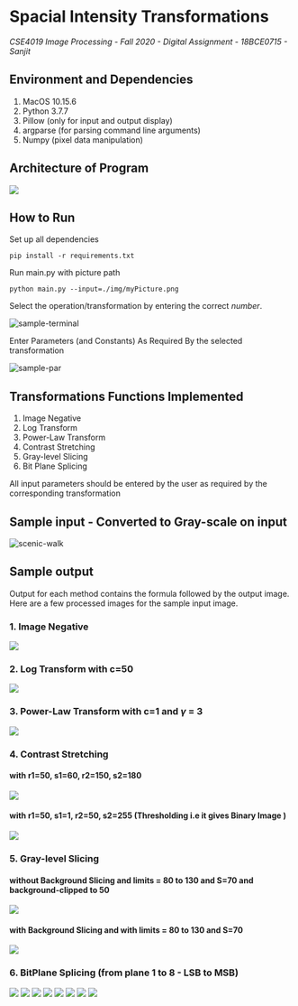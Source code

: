 # Spacial Intensity Transformations

*CSE4019 Image Processing - Fall 2020 - Digital Assignment - 18BCE0715 - Sanjit*

## Environment and Dependencies

1. MacOS 10.15.6
2. Python 3.7.7
3. Pillow (only for input and output display)
4. argparse (for parsing command line arguments)
5. Numpy (pixel data manipulation)

## Architecture of Program

![](./img/arch.png)

## How to Run

Set up all dependencies

```
pip install -r requirements.txt
```

Run main.py with picture path

```
python main.py --input=./img/myPicture.png
```

Select the operation/transformation by entering the correct *number*.

![sample-terminal](./img/sample-input.png)

Enter Parameters (and Constants) As Required By the selected transformation

![sample-par](./img/sample-para.png)

## Transformations Functions Implemented

1. Image Negative
2. Log Transform
3. Power-Law Transform
4. Contrast Stretching
5. Gray-level Slicing
6. Bit Plane Splicing

All input parameters should be entered by the user as required by the corresponding transformation

## Sample input - Converted to Gray-scale on input

![scenic-walk](./img/myPicture.png)

## Sample output

Output for each method contains the formula followed by the output image. Here are a few processed images for the sample input image.

### 1. Image Negative
![](./img/output-readme/image-negetive-1.png)

### 2. Log Transform with c=50
![](./img/output-readme/image-log-1.png)

### 3. Power-Law Transform with c=1 and $\gamma$	= 3

![](./img/output-readme/gamma-1.png)

### 4. Contrast Stretching

#### with  r1=50, s1=60, r2=150, s2=180

![](./img/output-readme/contrast-stretching-1.png)

#### with r1=50, s1=1, r2=50, s2=255 (Thresholding i.e it gives Binary Image )

![](./img/output-readme/conrast-stretching-2.png)

### 5. Gray-level Slicing

#### without Background Slicing and limits = 80 to 130 and S=70 and background-clipped to 50

![](./img/output-readme/graylevel-withoutbg.png)

#### with Background Slicing and with limits = 80 to 130 and S=70

![](./img/output-readme/graylevel-slicing-withbg.png)

### 6. BitPlane Splicing (from plane 1 to 8 - LSB to MSB)

![](./img/output-readme/bl1.png)
![](./img/output-readme/bl2.png)
![](./img/output-readme/bl3.png)
![](./img/output-readme/bl4.png)
![](./img/output-readme/bl5.png)
![](./img/output-readme/bl6.png)
![](./img/output-readme/bl7.png)
![](./img/output-readme/bl8.png)